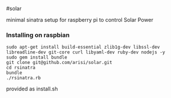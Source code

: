 #solar


minimal sinatra setup for raspberry pi to control Solar Power


### Installing on raspbian

```
sudo apt-get install build-essential zlib1g-dev libssl-dev libreadline-dev git-core curl libyaml-dev ruby-dev nodejs -y
sudo gem install bundle
git clone git@github.com/arisi/solar.git
cd rsinatra
bundle
./rsinatra.rb 
```

provided as install.sh

